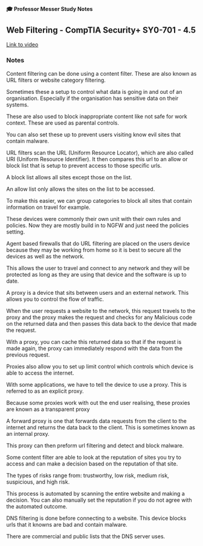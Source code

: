 #### 🎓 Professor Messer Study Notes

##  Web Filtering - CompTIA Security+ SY0-701 - 4.5

[Link to video](https://youtu.be/I_c0D49uCwQ?si=6AIOuKkoJr429iYC)

### Notes

Content filtering can be done using a content filter. These are also known as URL filters or website category filtering. 

Sometimes these a setup to control what data is going in and out of an organisation. Especially if the organisation has sensitive data on their systems.

These are also used to block inappropriate content like not safe for work context. These are used as parental controls. 

You can also set these up to prevent users visiting know evil sites that contain malware. 

URL filters scan the URL (Uniform Resource Locator), which are also called URI (Uniform Resource Identifier). It then compares this url to an allow or block list that is setup to prevent access to those specific urls.

A block list allows all sites except those on the list.

An allow list only allows the sites on the list to be accessed. 

To make this easier, we can group categories to block all sites that contain information on travel for example. 

These devices were commonly their own unit with their own rules and policies. Now they are mostly build in to NGFW and just need the policies setting. 

Agent based firewalls that do URL filtering are placed on the users device because they may be working from home so it is best to secure all the devices as well as the network.

This allows the user to travel and connect to any network and they will be protected as long as they are using that device and the software is up to date. 

A proxy is a device that sits between users and an external network. This allows you to control the flow of traffic.

When the user requests a website to the network, this request travels to the proxy and the proxy makes the request and checks for any Malicious code on the returned data and then passes this data back to the device that made the request.

With a proxy, you can cache this returned data so that if the request is made again, the proxy can immediately respond with the data from the previous request.

Proxies also allow you to set up limit control which controls which device is able to access the internet. 

With some applications, we have to tell the device to use a proxy. This is referred to as an explicit proxy. 

Because some proxies work with out the end user realising, these proxies are known as a transparent proxy

A forward proxy is one that forwards data requests from the client to the internet and returns the data back to the client. This is sometimes known as an internal proxy. 

This proxy can then preform url filtering and detect and block malware.

Some content filter are able to look at the reputation of sites you try to access and can make a decision based on the reputation of that site. 

The types of risks range from: trustworthy, low risk, medium risk, suspicious, and high risk.

This process is automated by scanning the entire website and making a decision. You can also manually set the reputation if you do not agree with the automated outcome. 

DNS filtering is done before connecting to a website. This device blocks urls that it knowns are bad and contain malware. 

There are commercial and public lists that the DNS server uses.

